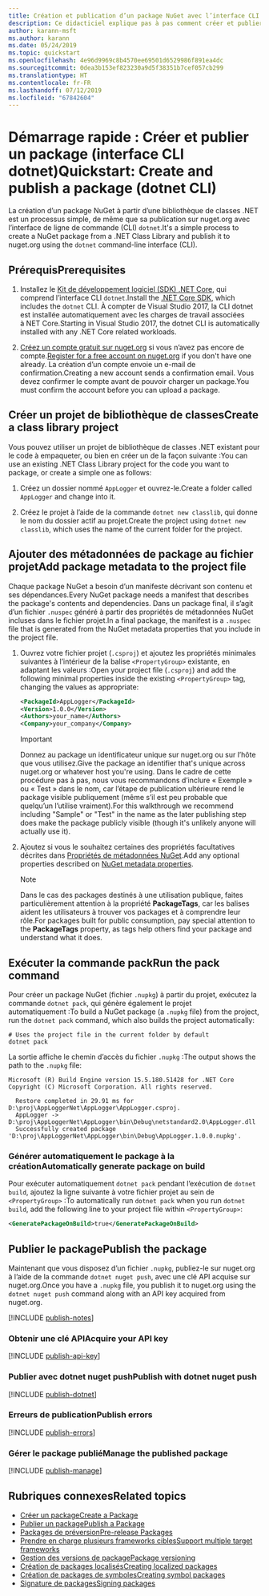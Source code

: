 ```yaml
---
title: Création et publication d’un package NuGet avec l’interface CLI dotnet
description: Ce didacticiel explique pas à pas comment créer et publier un package NuGet avec l’interface de ligne de commande (CLI) .NET Core, dotnet.
author: karann-msft
ms.author: karann
ms.date: 05/24/2019
ms.topic: quickstart
ms.openlocfilehash: 4e96d9969c8b4570ee69501d6529986f891ea4dc
ms.sourcegitcommit: 0dea3b153ef823230a9d5f38351b7cef057cb299
ms.translationtype: HT
ms.contentlocale: fr-FR
ms.lasthandoff: 07/12/2019
ms.locfileid: "67842604"
---
```

# <a name="quickstart-create-and-publish-a-package-dotnet-cli"></a><span data-ttu-id="6a787-103">Démarrage rapide : Créer et publier un package (interface CLI dotnet)</span><span class="sxs-lookup"><span data-stu-id="6a787-103">Quickstart: Create and publish a package (dotnet CLI)</span></span>

<span data-ttu-id="6a787-104">La création d’un package NuGet à partir d’une bibliothèque de classes .NET est un processus simple, de même que sa publication sur nuget.org avec l’interface de ligne de commande (CLI) `dotnet`.</span><span class="sxs-lookup"><span data-stu-id="6a787-104">It's a simple process to create a NuGet package from a .NET Class Library and publish it to nuget.org using the `dotnet` command-line interface (CLI).</span></span>

## <a name="prerequisites"></a><span data-ttu-id="6a787-105">Prérequis</span><span class="sxs-lookup"><span data-stu-id="6a787-105">Prerequisites</span></span>

1. <span data-ttu-id="6a787-106">Installez le [Kit de développement logiciel (SDK) .NET Core](https://www.microsoft.com/net/download/), qui comprend l’interface CLI `dotnet`.</span><span class="sxs-lookup"><span data-stu-id="6a787-106">Install the [.NET Core SDK](https://www.microsoft.com/net/download/), which includes the `dotnet` CLI.</span></span> <span data-ttu-id="6a787-107">À compter de Visual Studio 2017, la CLI dotnet est installée automatiquement avec les charges de travail associées à NET Core.</span><span class="sxs-lookup"><span data-stu-id="6a787-107">Starting in Visual Studio 2017, the dotnet CLI is automatically installed with any .NET Core related workloads.</span></span>

1. <span data-ttu-id="6a787-108">[Créez un compte gratuit sur nuget.org](https://www.nuget.org/users/account/LogOn?returnUrl=%2F) si vous n’avez pas encore de compte.</span><span class="sxs-lookup"><span data-stu-id="6a787-108">[Register for a free account on nuget.org](https://www.nuget.org/users/account/LogOn?returnUrl=%2F) if you don't have one already.</span></span> <span data-ttu-id="6a787-109">La création d’un compte envoie un e-mail de confirmation.</span><span class="sxs-lookup"><span data-stu-id="6a787-109">Creating a new account sends a confirmation email.</span></span> <span data-ttu-id="6a787-110">Vous devez confirmer le compte avant de pouvoir charger un package.</span><span class="sxs-lookup"><span data-stu-id="6a787-110">You must confirm the account before you can upload a package.</span></span>

## <a name="create-a-class-library-project"></a><span data-ttu-id="6a787-111">Créer un projet de bibliothèque de classes</span><span class="sxs-lookup"><span data-stu-id="6a787-111">Create a class library project</span></span>

<span data-ttu-id="6a787-112">Vous pouvez utiliser un projet de bibliothèque de classes .NET existant pour le code à empaqueter, ou bien en créer un de la façon suivante :</span><span class="sxs-lookup"><span data-stu-id="6a787-112">You can use an existing .NET Class Library project for the code you want to package, or create a simple one as follows:</span></span>

1. <span data-ttu-id="6a787-113">Créez un dossier nommé `AppLogger` et ouvrez-le.</span><span class="sxs-lookup"><span data-stu-id="6a787-113">Create a folder called `AppLogger` and change into it.</span></span>

1. <span data-ttu-id="6a787-114">Créez le projet à l’aide de la commande `dotnet new classlib`, qui donne le nom du dossier actif au projet.</span><span class="sxs-lookup"><span data-stu-id="6a787-114">Create the project using `dotnet new classlib`, which uses the name of the current folder for the project.</span></span>

## <a name="add-package-metadata-to-the-project-file"></a><span data-ttu-id="6a787-115">Ajouter des métadonnées de package au fichier projet</span><span class="sxs-lookup"><span data-stu-id="6a787-115">Add package metadata to the project file</span></span>

<span data-ttu-id="6a787-116">Chaque package NuGet a besoin d’un manifeste décrivant son contenu et ses dépendances.</span><span class="sxs-lookup"><span data-stu-id="6a787-116">Every NuGet package needs a manifest that describes the package's contents and dependencies.</span></span> <span data-ttu-id="6a787-117">Dans un package final, il s’agit d’un fichier `.nuspec` généré à partir des propriétés de métadonnées NuGet incluses dans le fichier projet.</span><span class="sxs-lookup"><span data-stu-id="6a787-117">In a final package, the manifest is a `.nuspec` file that is generated from the NuGet metadata properties that you include in the project file.</span></span>

1. <span data-ttu-id="6a787-118">Ouvrez votre fichier projet (`.csproj`) et ajoutez les propriétés minimales suivantes à l’intérieur de la balise `<PropertyGroup>` existante, en adaptant les valeurs :</span><span class="sxs-lookup"><span data-stu-id="6a787-118">Open your project file (`.csproj`) and add the following minimal properties inside the existing `<PropertyGroup>` tag, changing the values as appropriate:</span></span>

    ```xml
    <PackageId>AppLogger</PackageId>
    <Version>1.0.0</Version>
    <Authors>your_name</Authors>
    <Company>your_company</Company>
    ```

    > [!Important]
    > <span data-ttu-id="6a787-119">Donnez au package un identificateur unique sur nuget.org ou sur l’hôte que vous utilisez.</span><span class="sxs-lookup"><span data-stu-id="6a787-119">Give the package an identifier that's unique across nuget.org or whatever host you're using.</span></span> <span data-ttu-id="6a787-120">Dans le cadre de cette procédure pas à pas, nous vous recommandons d’inclure « Exemple » ou « Test » dans le nom, car l’étape de publication ultérieure rend le package visible publiquement (même s’il est peu probable que quelqu’un l’utilise vraiment).</span><span class="sxs-lookup"><span data-stu-id="6a787-120">For this walkthrough we recommend including "Sample" or "Test" in the name as the later publishing step does make the package publicly visible (though it's unlikely anyone will actually use it).</span></span>

1. <span data-ttu-id="6a787-121">Ajoutez si vous le souhaitez certaines des propriétés facultatives décrites dans [Propriétés de métadonnées NuGet](/dotnet/core/tools/csproj#nuget-metadata-properties).</span><span class="sxs-lookup"><span data-stu-id="6a787-121">Add any optional properties described on [NuGet metadata properties](/dotnet/core/tools/csproj#nuget-metadata-properties).</span></span>

    > [!Note]
    > <span data-ttu-id="6a787-122">Dans le cas des packages destinés à une utilisation publique, faites particulièrement attention à la propriété **PackageTags**, car les balises aident les utilisateurs à trouver vos packages et à comprendre leur rôle.</span><span class="sxs-lookup"><span data-stu-id="6a787-122">For packages built for public consumption, pay special attention to the **PackageTags** property, as tags help others find your package and understand what it does.</span></span>

## <a name="run-the-pack-command"></a><span data-ttu-id="6a787-123">Exécuter la commande pack</span><span class="sxs-lookup"><span data-stu-id="6a787-123">Run the pack command</span></span>

<span data-ttu-id="6a787-124">Pour créer un package NuGet (fichier `.nupkg`) à partir du projet, exécutez la commande `dotnet pack`, qui génère également le projet automatiquement :</span><span class="sxs-lookup"><span data-stu-id="6a787-124">To build a NuGet package (a `.nupkg` file) from the project, run the `dotnet pack` command, which also builds the project automatically:</span></span>

```cli
# Uses the project file in the current folder by default
dotnet pack
```

<span data-ttu-id="6a787-125">La sortie affiche le chemin d’accès du fichier `.nupkg` :</span><span class="sxs-lookup"><span data-stu-id="6a787-125">The output shows the path to the `.nupkg` file:</span></span>

```output
Microsoft (R) Build Engine version 15.5.180.51428 for .NET Core
Copyright (C) Microsoft Corporation. All rights reserved.

  Restore completed in 29.91 ms for D:\proj\AppLoggerNet\AppLogger\AppLogger.csproj.
  AppLogger -> D:\proj\AppLoggerNet\AppLogger\bin\Debug\netstandard2.0\AppLogger.dll
  Successfully created package 'D:\proj\AppLoggerNet\AppLogger\bin\Debug\AppLogger.1.0.0.nupkg'.
```

### <a name="automatically-generate-package-on-build"></a><span data-ttu-id="6a787-126">Générer automatiquement le package à la création</span><span class="sxs-lookup"><span data-stu-id="6a787-126">Automatically generate package on build</span></span>

<span data-ttu-id="6a787-127">Pour exécuter automatiquement `dotnet pack` pendant l’exécution de `dotnet build`, ajoutez la ligne suivante à votre fichier projet au sein de `<PropertyGroup>` :</span><span class="sxs-lookup"><span data-stu-id="6a787-127">To automatically run `dotnet pack` when you run `dotnet build`, add the following line to your project file within `<PropertyGroup>`:</span></span>

```xml
<GeneratePackageOnBuild>true</GeneratePackageOnBuild>
```

## <a name="publish-the-package"></a><span data-ttu-id="6a787-128">Publier le package</span><span class="sxs-lookup"><span data-stu-id="6a787-128">Publish the package</span></span>

<span data-ttu-id="6a787-129">Maintenant que vous disposez d’un fichier `.nupkg`, publiez-le sur nuget.org à l’aide de la commande `dotnet nuget push`, avec une clé API acquise sur nuget.org.</span><span class="sxs-lookup"><span data-stu-id="6a787-129">Once you have a `.nupkg` file, you publish it to nuget.org using the `dotnet nuget push` command along with an API key acquired from nuget.org.</span></span>

[!INCLUDE [publish-notes](includes/publish-notes.md)]

### <a name="acquire-your-api-key"></a><span data-ttu-id="6a787-130">Obtenir une clé API</span><span class="sxs-lookup"><span data-stu-id="6a787-130">Acquire your API key</span></span>

[!INCLUDE [publish-api-key](includes/publish-api-key.md)]

### <a name="publish-with-dotnet-nuget-push"></a><span data-ttu-id="6a787-131">Publier avec dotnet nuget push</span><span class="sxs-lookup"><span data-stu-id="6a787-131">Publish with dotnet nuget push</span></span>

[!INCLUDE [publish-dotnet](includes/publish-dotnet.md)]

### <a name="publish-errors"></a><span data-ttu-id="6a787-132">Erreurs de publication</span><span class="sxs-lookup"><span data-stu-id="6a787-132">Publish errors</span></span>

[!INCLUDE [publish-errors](includes/publish-errors.md)]

### <a name="manage-the-published-package"></a><span data-ttu-id="6a787-133">Gérer le package publié</span><span class="sxs-lookup"><span data-stu-id="6a787-133">Manage the published package</span></span>

[!INCLUDE [publish-manage](includes/publish-manage.md)]

## <a name="related-topics"></a><span data-ttu-id="6a787-134">Rubriques connexes</span><span class="sxs-lookup"><span data-stu-id="6a787-134">Related topics</span></span>

- [<span data-ttu-id="6a787-135">Créer un package</span><span class="sxs-lookup"><span data-stu-id="6a787-135">Create a Package</span></span>](../create-packages/creating-a-package.md)
- [<span data-ttu-id="6a787-136">Publier un package</span><span class="sxs-lookup"><span data-stu-id="6a787-136">Publish a Package</span></span>](../nuget-org/publish-a-package.md)
- [<span data-ttu-id="6a787-137">Packages de préversion</span><span class="sxs-lookup"><span data-stu-id="6a787-137">Pre-release Packages</span></span>](../create-packages/Prerelease-Packages.md)
- [<span data-ttu-id="6a787-138">Prendre en charge plusieurs frameworks cibles</span><span class="sxs-lookup"><span data-stu-id="6a787-138">Support multiple target frameworks</span></span>](../create-packages/supporting-multiple-target-frameworks.md)
- [<span data-ttu-id="6a787-139">Gestion des versions de package</span><span class="sxs-lookup"><span data-stu-id="6a787-139">Package versioning</span></span>](../reference/package-versioning.md)
- [<span data-ttu-id="6a787-140">Création de packages localisés</span><span class="sxs-lookup"><span data-stu-id="6a787-140">Creating localized packages</span></span>](../create-packages/creating-localized-packages.md)
- [<span data-ttu-id="6a787-141">Création de packages de symboles</span><span class="sxs-lookup"><span data-stu-id="6a787-141">Creating symbol packages</span></span>](../create-packages/symbol-packages-snupkg.md)
- [<span data-ttu-id="6a787-142">Signature de packages</span><span class="sxs-lookup"><span data-stu-id="6a787-142">Signing packages</span></span>](../create-packages/Sign-a-package.md)
